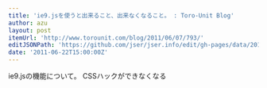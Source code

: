 ```yaml
---
title: 'ie9.jsを使うと出来ること、出来なくなること。 : Toro-Unit Blog'
author: azu
layout: post
itemUrl: 'http://www.torounit.com/blog/2011/06/07/793/'
editJSONPath: 'https://github.com/jser/jser.info/edit/gh-pages/data/2011/06/index.json'
date: '2011-06-22T15:00:00Z'
---
```

ie9.jsの機能について。
CSSハックができなくなる
